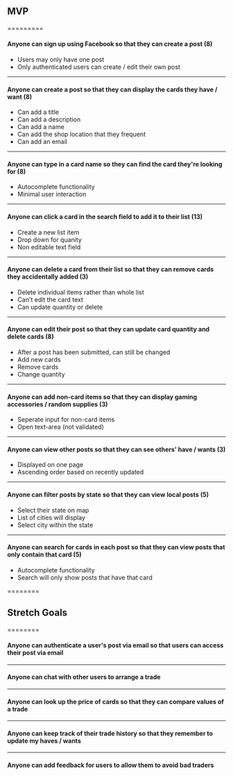 ## MVP
=========

#### Anyone can sign up using Facebook so that they can create a post (8)
* Users may only have one post
* Only authenticated users can create / edit their own post

----

#### Anyone can create a post so that they can display the cards they have / want (8)
* Can add a title
* Can add a description
* Can add a name
* Can add the shop location that they frequent
* Can add an email

---- 

#### Anyone can type in a card name so they can find the card they're looking for (8)
* Autocomplete functionality
* Minimal user interaction

----

#### Anyone can click a card in the search field to add it to their list (13)
* Create a new list item 
* Drop down for quanity 
* Non editable text field

----

#### Anyone can delete a card from their list so that they can remove cards they accidentally added (3)
* Delete individual items rather than whole list
* Can't edit the card text
* Can update quantity or delete

---- 

#### Anyone can edit their post so that they can update card quantity and delete cards (8)
* After a post has been submitted, can still be changed
* Add new cards
* Remove cards
* Change quantity

---- 

#### Anyone can add non-card items so that they can display gaming accessories / random supplies (3)
* Seperate input for non-card items
* Open text-area (not validated)

---- 

#### Anyone can view other posts so that they can see others' have / wants (3)
* Displayed on one page
* Ascending order based on recently updated

----

#### Anyone can filter posts by state so that they can view local posts (5)
* Select their state on map
* List of cities will display
* Select city within the state

---- 

#### Anyone can search for cards in each post so that they can view posts that only contain that card (5)
* Autocomplete functionality
* Search will only show posts that have that card

========
## Stretch Goals
========

#### Anyone can authenticate a user's post via email so that users can access their post via email

----

#### Anyone can chat with other users to arrange a trade

---- 

#### Anyone can look up the price of cards so that they can compare values of a trade

---- 

#### Anyone can keep track of their trade history so that they remember to update my haves / wants

---- 

#### Anyone can add feedback for users to allow them to avoid bad traders



